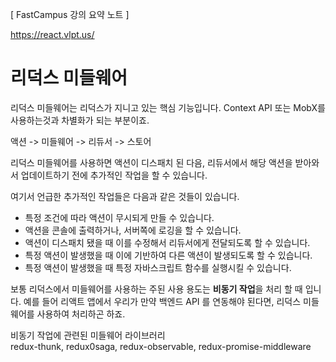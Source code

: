 [ FastCampus 강의 요약 노트 ]

https://react.vlpt.us/

# 리덕스 미들웨어

리덕스 미들웨어는 리덕스가 지니고 있는 핵심 기능입니다. Context API 또는 MobX를 사용하는것과 차별화가 되는 부분이죠.

액션 -> 미들웨어 -> 리듀서 -> 스토어

리덕스 미들웨어를 사용하면 액션이 디스패치 된 다음, 리듀서에서 해당 액션을 받아와서 업데이트하기 전에 추가적인 작업을 할 수 있습니다.

여기서 언급한 추가적인 작업들은 다음과 같은 것들이 있습니다.

- 특정 조건에 따라 액션이 무시되게 만들 수 있습니다.
- 액션을 콘솔에 출력하거나, 서버쪽에 로깅을 할 수 있습니다.
- 액션이 디스패치 됐을 때 이를 수정해서 리듀서에게 전달되도록 할 수 있습니다.
- 특정 액션이 발생했을 때 이에 기반하여 다른 액션이 발생되도록 할 수 있습니다.
- 특정 액션이 발생했을 때 특정 자바스크립트 함수를 실행시킬 수 있습니다.

보통 리덕스에서 미들웨어를 사용하는 주된 사용 용도는 **비동기 작업**을 처리 할 때 입니다. 예를 들어 리액트 앱에서 우리가 만약 백엔드 API 를 연동해야 된다면, 리덕스 미들웨어를 사용하여 처리하곤 하죠.

비동기 작업에 관련된 미들웨어 라이브러리  
redux-thunk, redux0saga, redux-observable, redux-promise-middleware
